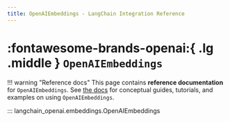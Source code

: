 ```yaml
---
title: OpenAIEmbeddings - LangChain Integration Reference
---
```


# :fontawesome-brands-openai:{ .lg .middle } `OpenAIEmbeddings`

!!! warning "Reference docs"
    This page contains **reference documentation** for `OpenAIEmbeddings`. See
    [the docs](https://docs.langchain.com/oss/python/integrations/text_embedding/openai)
    for conceptual guides, tutorials, and examples on using `OpenAIEmbeddings`.

::: langchain_openai.embeddings.OpenAIEmbeddings
